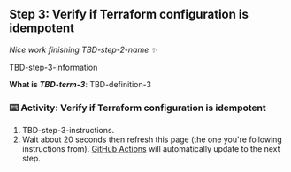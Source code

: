 <!--
  <<< Author notes: Step 3 >>>
  Start this step by acknowledging the previous step.
  Define terms and link to docs.github.com.
-->

## Step 3: Verify if Terraform configuration is idempotent

_Nice work finishing TBD-step-2-name :sparkles:_

TBD-step-3-information

**What is _TBD-term-3_**: TBD-definition-3

### :keyboard: Activity: Verify if Terraform configuration is idempotent

1. TBD-step-3-instructions.
1. Wait about 20 seconds then refresh this page (the one you're following instructions from). [GitHub Actions](https://docs.github.com/en/actions) will automatically update to the next step.
